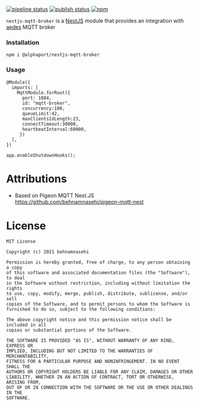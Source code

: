 
[![pipeline status](https://github.com/Alphaport-OG/nestjs-mqtt-broker/actions/workflows/node.js.yml/badge.svg)](https://github.com/alphaport-og/nestjs-mqtt-broker/commits/main)
[![publish status](https://github.com/Alphaport-OG/nestjs-mqtt-broker/actions/workflows/npm-publish.yml/badge.svg)](https://github.com/alphaport-og/nestjs-mqtt-broker/commits/main)
[![npm](https://img.shields.io/npm/v/nestjs-email)](https://www.npmjs.com/package/nestjs-email)


`nestjs-mqtt-broker` is a [NestJS](https://nestjs.com/) module that provides an integration with [aedes](https://github.com/moscajs/aedes) MQTT broker

### Installation

```
npm i @alphaport/nestjs-mqtt-broker
```

### Usage

```
@Module({
  imports: [
    MqttModule.forRoot({
      port: 1884,
      id: "mqtt-broker",
      concurrency:100,
      queueLimit:42,
      maxClientsIdLength:23,
      connectTimeout:30000,
      heartbeatInterval:60000,
     })
  ],
})
```

```
app.enableShutdownHooks();
```

# Attributions

- Based on Pigeon MQTT Nest.JS https://github.com/behnamnasehi/pigeon-mqtt-nest

# License

```text
MIT License

Copyright (c) 2021 behnamnasehi

Permission is hereby granted, free of charge, to any person obtaining a copy
of this software and associated documentation files (the "Software"), to deal
in the Software without restriction, including without limitation the rights
to use, copy, modify, merge, publish, distribute, sublicense, and/or sell
copies of the Software, and to permit persons to whom the Software is
furnished to do so, subject to the following conditions:

The above copyright notice and this permission notice shall be included in all
copies or substantial portions of the Software.

THE SOFTWARE IS PROVIDED "AS IS", WITHOUT WARRANTY OF ANY KIND, EXPRESS OR
IMPLIED, INCLUDING BUT NOT LIMITED TO THE WARRANTIES OF MERCHANTABILITY,
FITNESS FOR A PARTICULAR PURPOSE AND NONINFRINGEMENT. IN NO EVENT SHALL THE
AUTHORS OR COPYRIGHT HOLDERS BE LIABLE FOR ANY CLAIM, DAMAGES OR OTHER
LIABILITY, WHETHER IN AN ACTION OF CONTRACT, TORT OR OTHERWISE, ARISING FROM,
OUT OF OR IN CONNECTION WITH THE SOFTWARE OR THE USE OR OTHER DEALINGS IN THE
SOFTWARE.
```
